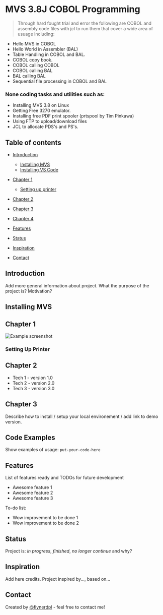 # MVS 3.8J COBOL Programming
> Through hard fought trial and error the following are COBOL and assembly code files with jcl to run them that cover a wide area of usuage including:

* Hello MVS in COBOL
* Hello World in Assembler (BAL)
* Table Handling in COBOL and BAL.
* COBOL copy book.
* COBOL calling COBOL
* COBOL calling BAL
* BAL calling BAL
* Sequential file processing in COBOL and BAL

###  None coding tasks and utilities such as:
* Installing MVS 3.8 on Linux 
* Getting Free 3270 emulator.
* Installing free PDF print spooler (prtspool by Tim Pinkawa)
* Using FTP to upload/download files
* JCL to allocate PDS's and PS's.

## Table of contents
- [Introduction](#introduction)
  
    * [Installing MVS](#installing-mvs)
    * [Installing VS Code](#installing-vs-code)
    
- [Chapter 1](#chapter-1)

  * [Setting up printer](#setting-up-printer)

    

- [Chapter 2](#chapter-2)

- [Chapter 3](#chapter-3)

- [Chapter 4](#chapter-4)

- [Features](#features)

- [Status](#status)

- [Inspiration](#inspiration)

- [Contact](#contact)

## Introduction
Add more general information about project. What the purpose of the project is? Motivation?
## Installing MVS

## Chapter 1
![Example screenshot](./img/screenshot.png)

### Setting Up Printer



## Chapter 2
* Tech 1 - version 1.0
* Tech 2 - version 2.0
* Tech 3 - version 3.0

## Chapter 3
Describe how to install / setup your local environement / add link to demo version.

## Code Examples
Show examples of usage:
`put-your-code-here`

## Features
List of features ready and TODOs for future development
* Awesome feature 1
* Awesome feature 2
* Awesome feature 3

To-do list:
* Wow improvement to be done 1
* Wow improvement to be done 2

## Status
Project is: _in progress_, _finished_, _no longer continue_ and why?

## Inspiration
Add here credits. Project inspired by..., based on...

## Contact
Created by [@flynerdpl](https://www.flynerd.pl/) - feel free to contact me! 